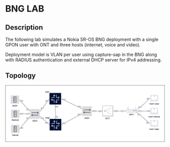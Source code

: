 # BNG LAB

## Description
The following lab simulates a Nokia SR-OS BNG deployment with a single GPON user with ONT and three hosts (internet, voice and video).

Deployment model is VLAN per user using capture-sap in the BNG along with RADIUS authentication and external DHCP server for IPv4 addressing.

## Topology

![topology](./topology/topology.png)